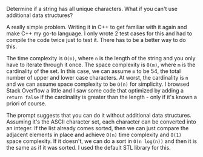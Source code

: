 Determine if a string has all unique characters. What if you can't use
additional data structures?

A really simple problem. Writing it in C++ to get familiar with it again and
make C++ my go-to language. I only wrote 2 test cases for this and had to
compile the code twice just to test it. There has to be a better way to do this.

The time complexity is `O(n)`, where `n` is the length of the string and you
only have to iterate through it once. The space complexity is `O(m)`, where
`m` is the cardinality of the set. In this case, we can assume `m` to be 54, the
total number of upper and lower case characters. At worst, the cardinality is
`n` and we can assume space complexity to be `O(n)` for simplicity. I browsed
Stack Overflow a little and I saw some code that optimized by adding a `return
false` if the cardinality is greater than the length - only if it's known a
priori of course.

The prompt suggests that you can do it without additional data structures.
Assuming it's the ASCII character set, each character can be converted into an
integer. If the list already comes sorted, then we can just compare the
adjacent elements in place and achieve `O(n)` time complexity and `O(1)` space
complexity. If it doesn't, we can do a sort in `O(n log(n))` and then it is the
same as if it was sorted. I used the default STL library for this.
